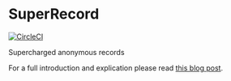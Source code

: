 # SuperRecord

[![CircleCI](https://circleci.com/gh/agrafix/superrecord.svg?style=svg)](https://circleci.com/gh/agrafix/superrecord)

Supercharged anonymous records

For a full introduction and explication please read [this blog post](https://www.athiemann.net/2017/07/02/superrecord.html).
